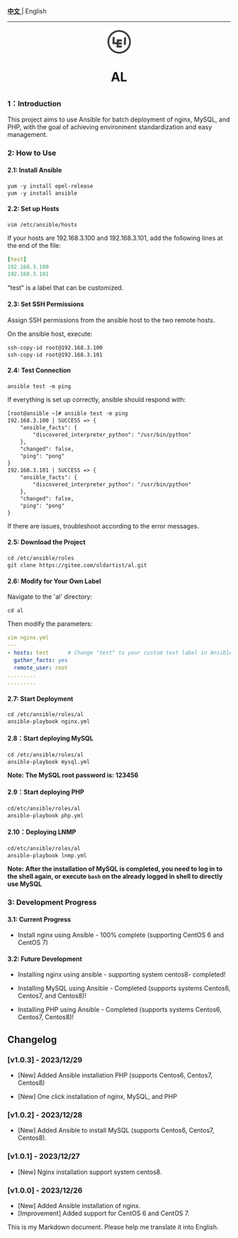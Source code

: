 

[**中文** ](README_zh.md) | English

--------
<p align="center">
	<img src="images/lei.jpg" width="60" height="60">
</p>
<h1 align="center" style="margin: 30px 0 30px; font-weight: bold;">AL<br/Ansible LNMP - Deploying lnmp using ansible</h1>


### 1：Introduction

This project aims to use Ansible for batch deployment of nginx, MySQL, and PHP, with the goal of achieving environment standardization and easy management.

### 2: How to Use

#### 2.1: Install Ansible

```
yum -y install epel-release
yum -y install ansible
```

#### 2.2: Set up Hosts

```
vim /etc/ansible/hosts
```

If your hosts are 192.168.3.100 and 192.168.3.101, add the following lines at the end of the file:

```yaml
[test]
192.168.3.100
192.168.3.101
```

"test" is a label that can be customized.

#### 2.3: Set SSH Permissions

Assign SSH permissions from the ansible host to the two remote hosts.

On the ansible host, execute:

```shell
ssh-copy-id root@192.168.3.100
ssh-copy-id root@192.168.3.101
```

#### 2.4: Test Connection

```
ansible test -m ping
```

If everything is set up correctly, ansible should respond with:

```shell
[root@ansible ~]# ansible test -m ping
192.168.3.100 | SUCCESS => {
    "ansible_facts": {
        "discovered_interpreter_python": "/usr/bin/python"
    }, 
    "changed": false, 
    "ping": "pong"
}
192.168.3.101 | SUCCESS => {
    "ansible_facts": {
        "discovered_interpreter_python": "/usr/bin/python"
    }, 
    "changed": false, 
    "ping": "pong"
}
```

If there are issues, troubleshoot according to the error messages.

#### 2.5: Download the Project

```
cd /etc/ansible/roles
git clone https://gitee.com/oldartist/al.git
```

#### 2.6: Modify for Your Own Label

Navigate to the 'al' directory:

```
cd al
```

Then modify the parameters:

```yaml
vim nginx.yml
---
- hosts: test      # Change "test" to your custom test label in Ansible. If it's all hosts, you can directly use the all tag
  gather_facts: yes
  remote_user: root
.........
.........
```

#### 2.7: Start Deployment

```
cd /etc/ansible/roles/al
ansible-playbook nginx.yml
```

#### 2.8：Start deploying MySQL

```
cd /etc/ansible/roles/al
ansible-playbook mysql.yml
```
**Note: The MySQL root password is: 123456**
#### 2.9：Start deploying PHP

```
cd/etc/ansible/roles/al
ansible-playbook php.yml
```

#### 2.10：Deploying LNMP

```
cd/etc/ansible/roles/al
ansible-playbook lnmp.yml
```
**Note: After the installation of MySQL is completed, you need to log in to the shell again, or execute `bash` on the already logged in shell to directly use MySQL**
### 3: Development Progress

#### 3.1: Current Progress

- Install nginx using Ansible - 100% complete (supporting CentOS 6 and CentOS 7)

#### 3.2: Future Development

- Installing nginx using ansible - supporting system centos8- completed!

- Installing MySQL using Ansible - Completed (supports systems Centos6, Centos7, and Centos8)!
- Installing PHP using Ansible - Completed (supports systems Centos6, Centos7, Centos8)!





## Changelog

### [v1.0.3] - 2023/12/29

- [New] Added Ansible installation PHP (supports Centos6, Centos7, Centos8)

- [New] One click installation of nginx, MySQL, and PHP

### [v1.0.2] - 2023/12/28

- [New] Added Ansible to install MySQL (supports Centos6, Centos7, Centos8).

### [v1.0.1] - 2023/12/27

- [New] Nginx installation support system centos8.

### [v1.0.0] - 2023/12/26

- [New] Added Ansible installation of nginx.
- [Improvement] Added support for CentOS 6 and CentOS 7.

This is my Markdown document. Please help me translate it into English.


